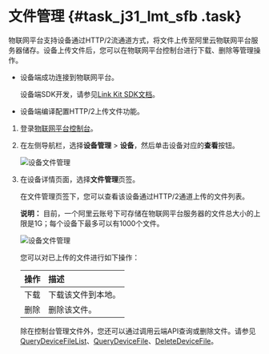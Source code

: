 # 文件管理 {#task_j31_lmt_sfb .task}

物联网平台支持设备通过HTTP/2流通道方式，将文件上传至阿里云物联网平台服务器储存。设备上传文件后，您可以在物联网平台控制台进行下载、删除等管理操作。

-   设备端成功连接到物联网平台。

    设备端SDK开发，请参见[Link Kit SDK文档](https://www.alibabacloud.com/help/product/93051.htm)。

-   设备端编译配置HTTP/2上传文件功能。

1.  登录[物联网平台控制台](http://iot.console.aliyun.com/)。
2.  在左侧导航栏，选择**设备管理** \> **设备**，然后单击设备对应的**查看**按钮。 

    ![设备文件管理](http://static-aliyun-doc.oss-cn-hangzhou.aliyuncs.com/assets/img/61448/156593500931465_zh-CN.png)

3.  在设备详情页面，选择**文件管理**页签。 

    在文件管理页签下，您可以查看该设备通过HTTP/2通道上传的文件列表。

    **说明：** 目前，一个阿里云账号下可存储在物联网平台服务器的文件总大小的上限是1G；每个设备下最多可以有1000个文件。

    ![设备文件管理](http://static-aliyun-doc.oss-cn-hangzhou.aliyuncs.com/assets/img/61448/156593500931618_zh-CN.png)

    您可以对已上传的文件进行如下操作：

    |操作|描述|
    |:-|:-|
    |下载|下载该文件到本地。|
    |删除|删除该文件。|

    除在控制台管理文件外，您还可以通过调用云端API查询或删除文件。请参见[QueryDeviceFileList](../../../../intl.zh-CN/云端开发指南/云端API参考/设备管理/QueryDeviceFileList.md#)、[QueryDeviceFile](../../../../intl.zh-CN/云端开发指南/云端API参考/设备管理/QueryDeviceFile.md#)、[DeleteDeviceFile](../../../../intl.zh-CN/云端开发指南/云端API参考/设备管理/DeleteDeviceFile.md#)。


